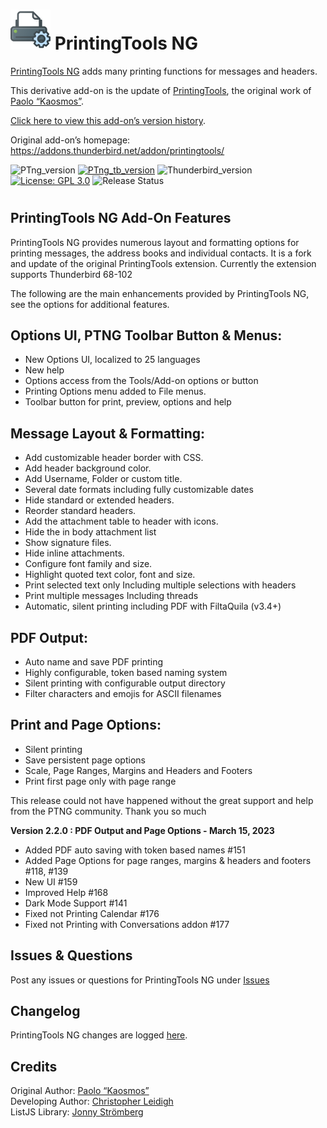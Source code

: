 # ![PTng icon] PrintingTools NG


[PrintingTools NG](https://addons.thunderbird.net/addon/printingtools-ng) adds many printing functions for messages and headers.

This derivative add-on is the update of [PrintingTools](https://addons.thunderbird.net/addon/printingtools/), 
the original work of [Paolo “Kaosmos”](https://addons.thunderbird.net/user/Paolo_Kaosmos/).


[Click here to view this add-on’s version history](https://addons.thunderbird.net/addon/printingtools-ng/versions/).

Original add-on’s homepage:
https://addons.thunderbird.net/addon/printingtools/


![PTng_version](https://img.shields.io/badge/version-v2.2.0-darkorange.png?label=PrintingTools%20NG)
[![PTng_tb_version](https://img.shields.io/badge/version-v2.2.0-blue.png?label=Thunderbird%20Add-On)](https://addons.thunderbird.net/en-US/thunderbird/addon/)
![Thunderbird_version](https://img.shields.io/badge/version-v91.0--103.*-blue.png?label=Thunderbird)
[![License: GPL 3.0](https://img.shields.io/badge/License-GPL%203.0-red.png)](https://opensource.org/licenses/GPL-3.0)
![Release Status](https://img.shields.io/badge/Release%20Status-v2.2.0%20Released-brightgreen.png)

#

## PrintingTools NG Add-On Features

PrintingTools NG provides numerous layout and formatting options for
printing messages, the address books and individual contacts.  It is
a fork and update of the original PrintingTools extension.  Currently
the extension supports Thunderbird 68-102

The following are the main enhancements provided by PrintingTools NG, 
see the options for additional features.

## Options UI, PTNG Toolbar Button & Menus:

- New Options UI, localized to 25 languages
- New help
- Options access from the Tools/Add-on options or button
- Printing Options menu added to File menus.
- Toolbar button for print, preview, options and help

## Message Layout & Formatting:

- Add customizable header border with CSS.
- Add header background color.
- Add Username, Folder or custom title.
- Several date formats including fully customizable dates
- Hide standard or extended headers.
- Reorder standard headers.
- Add the attachment table to header with icons.
- Hide the in body attachment list
- Show signature files.
- Hide inline attachments.
- Configure font family and size.
- Highlight quoted text color, font and size.
- Print selected text only Including multiple selections with headers
- Print multiple messages Including threads
- Automatic, silent printing including PDF with FiltaQuila (v3.4+)

## PDF Output:

- Auto name and save PDF printing
- Highly configurable, token based naming system
- Silent printing with configurable output directory
- Filter characters and emojis for ASCII filenames

## Print and Page Options:

- Silent printing 
- Save persistent page options 
- Scale, Page Ranges, Margins and Headers and Footers 
- Print first page only with page range

This release could not have happened without the great support
and help from the PTNG community.
Thank you so much

<b>Version 2.2.0 : PDF Output and Page Options - March 15, 2023</b>

- Added PDF auto saving with token based names #151
- Added Page Options for page ranges, margins & headers and footers #118, #139
- New UI #159
- Improved Help #168
- Dark Mode Support #141
- Fixed not Printing Calendar #176
- Fixed not Printing with Conversations addon #177

## Issues & Questions
Post any issues or questions for PrintingTools NG under [Issues](https://github.com/cleidigh/printing-tools-ng/issues)

## Changelog
PrintingTools NG changes are logged [here](CHANGELOG.md).

## Credits
Original Author: [Paolo “Kaosmos”](https://addons.thunderbird.net/user/Paolo_Kaosmos/)  
Developing Author: [Christopher Leidigh](https://github.com/cleidigh/)  
ListJS Library: [Jonny Strömberg](https://listjs.com/)


[PTng icon]: rep-resources/images/printing-tools-ng-icon-64px.png 
